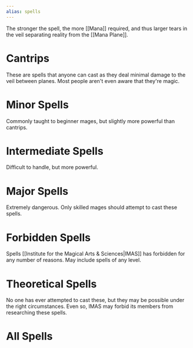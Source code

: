 ```yaml
---
alias: spells
---
```


The stronger the spell, the more [[Mana]] required, and thus larger tears in the veil separating reality from the [[Mana Plane]].

# Cantrips
These are spells that anyone can cast as they deal minimal damage to the veil between planes. Most people aren't even aware that they're magic.

# Minor Spells
Commonly taught to beginner mages, but slightly more powerful than cantrips.

# Intermediate Spells
Difficult to handle, but more powerful.

# Major Spells
Extremely dangerous. Only skilled mages should attempt to cast these spells.

# Forbidden Spells
Spells [[Institute for the Magical Arts & Sciences|IMAS]] has forbidden for any number of reasons. May include spells of any level.

# Theoretical Spells
No one has ever attempted to cast these, but they may be possible under the right circumstances. Even so, IMAS may forbid its members from researching these spells.

# All Spells